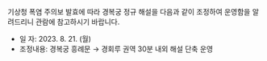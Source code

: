 기상청 폭염 주의보 발효에 따라 경복궁 정규 해설을 다음과 같이 조정하여 운영함을 알려드리니 관람에 참고하시기 바랍니다.
- 일 자: 2023. 8. 21. (월)
- 조정내용: 경복궁 흥례문 → 경회루 권역 30분 내외 해설 단축 운영
